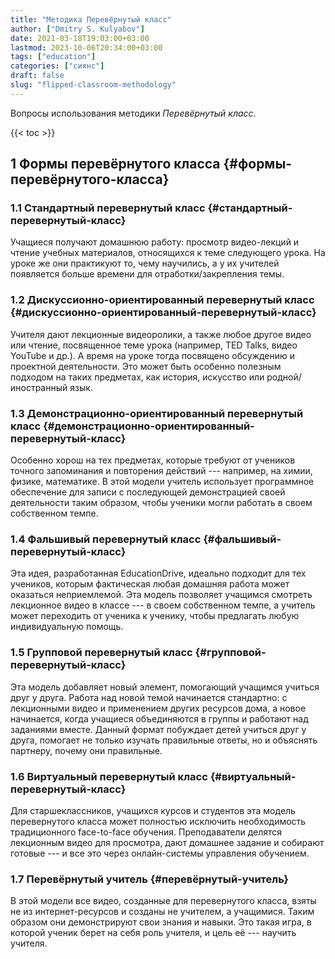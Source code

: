 ```yaml
---
title: "Методика Перевёрнутый класс"
author: ["Dmitry S. Kulyabov"]
date: 2021-03-18T19:03:00+03:00
lastmod: 2023-10-06T20:34:00+03:00
tags: ["education"]
categories: ["сиянс"]
draft: false
slug: "flipped-classroom-methodology"
---
```


Вопросы использования методики _Перевёрнутый класс_.

<!--more-->

{{< toc >}}


## <span class="section-num">1</span> Формы перевёрнутого класса {#формы-перевёрнутого-класса}


### <span class="section-num">1.1</span> Стандартный перевернутый класс {#стандартный-перевернутый-класс}

Учащиеся получают домашнюю работу: просмотр видео-лекций и чтение
учебных материалов, относящихся к теме следующего урока. На уроке же
они практикуют то, чему научились, а у их учителей появляется больше
времени для отработки/закрепления темы.


### <span class="section-num">1.2</span> Дискуссионно-ориентированный перевернутый класс {#дискуссионно-ориентированный-перевернутый-класс}

Учителя дают лекционные видеоролики, а также любое другое видео или
чтение, посвященное теме урока (например, TED Talks, видео YouTube и
др.). А время на уроке тогда посвящено обсуждению и проектной
деятельности. Это может быть особенно полезным подходом на таких
предметах, как история, искусство или родной/иностранный язык.


### <span class="section-num">1.3</span> Демонстрационно-ориентированный перевернутый класс {#демонстрационно-ориентированный-перевернутый-класс}

Особенно хорош на тех предметах, которые требуют от учеников точного
запоминания и повторения действий --- например, на химии, физике,
математике. В этой модели учитель использует программное обеспечение
для записи с последующей демонстрацией своей деятельности таким
образом, чтобы ученики могли работать в своем собственном темпе.


### <span class="section-num">1.4</span> Фальшивый перевернутый класс {#фальшивый-перевернутый-класс}

Эта идея, разработанная EducationDrive, идеально подходит для тех
учеников, которым фактическая любая домашняя работа может оказаться
неприемлемой. Эта модель позволяет учащимся смотреть лекционное видео
в классе --- в своем собственном темпе, а учитель может переходить от
ученика к ученику, чтобы предлагать любую индивидуальную помощь.


### <span class="section-num">1.5</span> Групповой перевернутый класс {#групповой-перевернутый-класс}

Эта модель добавляет новый элемент, помогающий учащимся учиться друг у
друга. Работа над новой темой начинается стандартно: с лекционными
видео и применением других ресурсов дома, а новое начинается, когда
учащиеся объединяются в группы и работают над заданиями вместе.
Данный формат побуждает детей учиться друг у друга, помогает не только
изучать правильные ответы, но и объяснять партнеру, почему они
правильные.


### <span class="section-num">1.6</span> Виртуальный перевернутый класс {#виртуальный-перевернутый-класс}

Для старшеклассников, учащихся курсов и студентов эта модель
перевернутого класса может полностью исключить необходимость
традиционного face-to-face обучения. Преподаватели делятся лекционным
видео для просмотра, дают домашнее задание и собирают готовые --- и все
это через онлайн-системы управления обучением.


### <span class="section-num">1.7</span> Перевёрнутый учитель {#перевёрнутый-учитель}

В этой модели все видео, созданные для перевернутого класса, взяты не
из интернет-ресурсов и созданы не учителем, а учащимися. Таким образом
они демонстрируют свои знания и навыки. Это такая игра, в которой
ученик берет на себя роль учителя, и цель её --- научить учителя.

